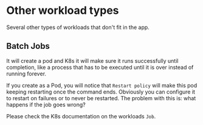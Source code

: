 # Other workload types

Several other types of workloads that don't fit in the app.

## Batch Jobs

It will create a pod and K8s it will make sure it runs successfully until completion, like a process that has to be executed until it is over instead of running forever.

If you create as a Pod, you will notice that `Restart policy` will make this pod keeping restarting once the command ends. Obviously you can configure it to restart on failures or to never be restarted. The problem with this is: what happens if the job goes wrong?

Please check the K8s documentation on the workloads `Job`.


